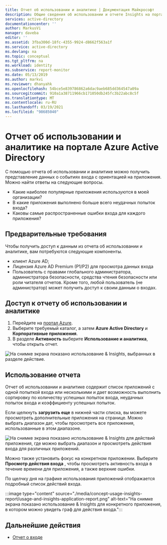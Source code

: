 ```yaml
---
title: Отчет об использовании и аналитике | Документация Майкрософт
description: Общие сведения об использовании и отчете Insights на портале Azure Active Directory
services: active-directory
documentationcenter: ''
author: MarkusVi
manager: daveba
editor: ''
ms.assetid: 3fba300d-18fc-4355-9924-d8662f563a1f
ms.service: active-directory
ms.devlang: na
ms.topic: conceptual
ms.tgt_pltfrm: na
ms.workload: identity
ms.subservice: report-monitor
ms.date: 05/13/2019
ms.author: markvi
ms.reviewer: dhanyahk
ms.openlocfilehash: 54bce5e839786862a6dac9aeb685dd364547a09a
ms.sourcegitcommit: 910a1a38711966cb171050db245fc3b22abc8c5f
ms.translationtype: MT
ms.contentlocale: ru-RU
ms.lasthandoff: 03/19/2021
ms.locfileid: "98685040"
---
```

# <a name="usage-and-insights-report-in-the-azure-active-directory-portal"></a>Отчет об использовании и аналитике на портале Azure Active Directory

С помощью отчета об использовании и аналитике можно получить представление данных о событиях входа с ориентацией на приложения. Можно найти ответы на следующие вопросы.

*   Какие наиболее популярные приложения используются в моей организации?
*   В какие приложения выполнено больше всего неудачных попыток входа? 
*   Каковы самые распространенные ошибки входа для каждого приложения?

## <a name="prerequisites"></a>Предварительные требования 

Чтобы получить доступ к данным из отчета об использовании и аналитике, вам потребуются следующие компоненты.

* клиент Azure AD;
* Лицензия Azure AD Premium (P1/P2) для просмотра данных входа
* Пользователь с правами глобального администратора, администратора безопасности, средства чтения безопасности или роли читателя отчетов. Кроме того, любой пользователь (не администратор) может получить доступ к своим данным о входах. 

## <a name="access-the-usage-and-insights-report"></a>Доступ к отчету об использовании и аналитике

1. Перейдите на [портал Azure](https://portal.azure.com).
2. Выберите требуемый каталог, а затем **Azure Active Directory** и **Корпоративные приложения**.
3. В разделе **Активность** выберите **Использование и аналитика**, чтобы открыть отчет. 

![На снимке экрана показано использование & Insights, выбранных в разделе действие.](./media/concept-usage-insights-report/main-menu.png)
                                     

## <a name="use-the-report"></a>Использование отчета

Отчет об использовании и аналитике содержит список приложений с одной попыткой входа или несколькими и дает возможность выполнить сортировку по количеству успешных попыток входа, неудачных попыток входа и коэффициенту успешных попыток.

Если щелкнуть **загрузить еще** в нижней части списка, вы можете просмотреть дополнительные приложения на странице. Можно выбрать диапазон дат, чтобы просмотреть все приложения, использованные в этом диапазоне.

![На снимке экрана показано использование & Insights для действий приложения, где можно выбрать диапазон и просмотреть действия входа для различных приложений.](./media/concept-usage-insights-report/usage-and-insights-report.png)

Можно также установить фокус на конкретном приложении. Выберите **Просмотр действия входа** , чтобы просмотреть активность входа в течение времени для приложения, а также верхние ошибки.  

По щелчку дня на графике использования приложений отображается подробный список действий входа.  

:::image type="content" source="./media/concept-usage-insights-report/usage-and-insights-application-report.png" alt-text="На снимке экрана показано использование & Insights для конкретного приложения, в котором можно увидеть граф для действия входа.":::

## <a name="next-steps"></a>Дальнейшие действия

* [Отчет о входе](concept-sign-ins.md)
